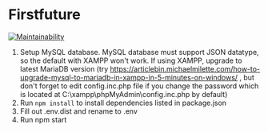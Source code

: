 # Firstfuture
[![Maintainability](https://api.codeclimate.com/v1/badges/3c106d46e6cbce3a96a7/maintainability)](https://codeclimate.com/github/brenmat/firstfuture_backend/maintainability)
1. Setup MySQL database. MySQL database must support JSON datatype, so the default with XAMPP won't work. If using XAMPP, upgrade to latest MariaDB version (try https://articlebin.michaelmilette.com/how-to-upgrade-mysql-to-mariadb-in-xampp-in-5-minutes-on-windows/ , but don't forget to edit config.inc.php file if you change the password which is located at C:\xampp\phpMyAdmin\config.inc.php by default)
2. Run <code>npm install</code> to install dependencies listed in package.json
3. Fill out .env.dist and rename to .env
4. Run npm start
